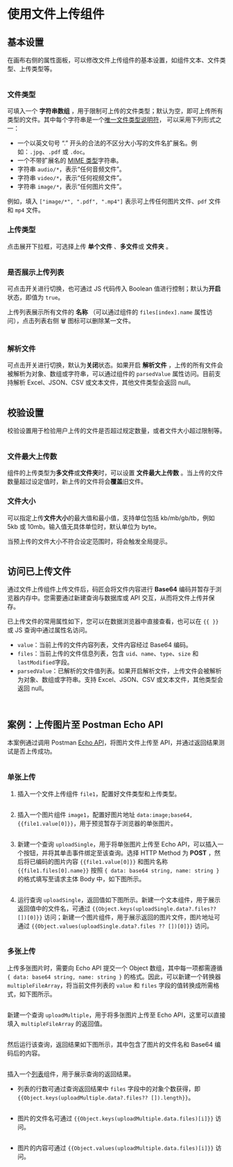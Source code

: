 # 使用文件上传组件

## 基本设置

在画布右侧的属性面板，可以修改文件上传组件的基本设置，如组件文本、文件类型、上传类型等。

<figure><img src="../../.gitbook/assets/1-20230810212131-oldi4f6.png" alt=""><figcaption></figcaption></figure>

### 文件类型

可填入一个 **字符串数组** ，用于限制可上传的文件类型；默认为空，即可上传所有类型的文件。其中每个字符串是一个[唯一文件类型说明符](https://developer.mozilla.org/zh-CN/docs/Web/HTML/Element/input/file#%E5%94%AF%E4%B8%80%E6%96%87%E4%BB%B6%E7%B1%BB%E5%9E%8B%E8%AF%B4%E6%98%8E%E7%AC%A6)， 可以采用下列形式之一：

* 一个以英文句号 “.” 开头的合法的不区分大小写的文件名扩展名。例如：`.jpg`、`.pdf` 或 `.doc`。
* 一个不带扩展名的 [MIME 类型](https://developer.mozilla.org/zh-CN/docs/Web/HTTP/Basics_of_HTTP/MIME_types)字符串。
* 字符串 `audio/*`，表示“任何音频文件”。
* 字符串 `video/*`，表示“任何视频文件”。
* 字符串 `image/*`，表示“任何图片文件”。

例如，填入 `["image/*", ".pdf", ".mp4"]` 表示可上传任何图片文件、`pdf` 文件和 `mp4` 文件。

### 上传类型

点击展开下拉框，可选择上传 **单个文件** 、**多文件**或 **文件夹** 。

<figure><img src="../../.gitbook/assets/2-20230810212131-7ybmpxl.png" alt=""><figcaption></figcaption></figure>

### 是否展示上传列表

可点击开关进行切换，也可通过 JS 代码传入 Boolean 值进行控制；默认为**开启**状态，即值为 `true`。

上传列表展示所有文件的 **名称** （可以通过组件的 `files[index].name` 属性访问），点击列表右侧 🗑️ 图标可以删除某一文件。

<figure><img src="../../.gitbook/assets/3-20230810212131-0ibnftz.png" alt=""><figcaption></figcaption></figure>

### 解析文件

可点击开关进行切换，默认为**关闭**状态。如果开启 **解析文件** ，上传的所有文件会被解析为对象、数组或字符串，可以通过组件的 `parsedValue` 属性访问。目前支持解析 Excel、JSON、CSV 或文本文件，其他文件类型会返回 null。

<figure><img src="../../.gitbook/assets/4-20230810212131-frr045w.png" alt=""><figcaption></figcaption></figure>

## 校验设置

校验设置用于检验用户上传的文件是否超过规定数量，或者文件大小超过限制等。

<figure><img src="../../.gitbook/assets/5-20230810212131-ssuibhb.png" alt=""><figcaption></figcaption></figure>

### 文件最大上传数

组件的上传类型为**多文件**或**文件夹**时，可以设置 **文件最大上传数** 。当上传的文件数量超过设定值时，新上传的文件将会**覆盖**旧文件。

### 文件大小

可以指定上传**文件大小**的最大值和最小值，支持单位包括 kb/mb/gb/tb，例如 5kb 或 10mb。输入值无具体单位时，默认单位为 byte。

当预上传的文件大小不符合设定范围时，将会触发全局提示。

<figure><img src="../../.gitbook/assets/6-20230810212131-rm8cz27.png" alt=""><figcaption></figcaption></figure>

## 访问已上传文件

通过文件上传组件上传文件后，码匠会将文件内容进行 **Base64** 编码并暂存于浏览器内存中。您需要通过新建查询与数据库或 API 交互，从而将文件上传并保存。

已上传文件的常用属性如下，您可以在数据浏览器中直接查看，也可以在 `{{ }}` 或 JS 查询中通过属性名访问。

* `value`：当前上传的文件内容列表，文件内容经过 Base64 编码。
* `files`：当前上传的文件信息列表，包含 `uid`、`name`、`type`、`size` 和 `lastModified`字段。
* `parsedValue`：已解析的文件值列表。如果开启解析文件，上传文件会被解析为对象、数组或字符串。支持 Excel、JSON、CSV 或文本文件，其他类型会返回 null。

<figure><img src="../../.gitbook/assets/7-20230810212131-tk5ccem.png" alt=""><figcaption></figcaption></figure>

<figure><img src="../../.gitbook/assets/8-20230810212131-zs14rji.png" alt=""><figcaption></figcaption></figure>

## 案例：上传图片至 Postman Echo API

本案例通过调用 Postman [Echo API](https://learning.postman.com/docs/developer/echo-api/)，将图片文件上传至 API，并通过返回结果测试是否上传成功。

<figure><img src="../../.gitbook/assets/9-20230810212131-0ystf1u.gif" alt=""><figcaption></figcaption></figure>

### 单张上传

1. 插入一个文件上传组件 `file1`，配置好文件类型和上传类型。
    <figure><img src="../../.gitbook/assets/10-20230810212131-0686p6d.png" alt=""><figcaption></figcaption></figure>
2. 插入一个图片组件 `image1`，配置好图片地址 `data:image;base64,{{file1.value[0]}}`，用于预览暂存于浏览器的单张图片。
    <figure><img src="../../.gitbook/assets/11-20230810212131-0tw1j9k.png" alt=""><figcaption></figcaption></figure>
3. 新建一个查询 `uploadSingle`，用于将单张图片上传至 Echo API，可以插入一个按钮，并将其单击事件绑定至该查询。选择 HTTP Method 为  **POST** ，然后将已编码的图片内容 `{{file1.value[0]}}` 和图片名称 `{{file1.files[0].name}}` 按照 `{ data: base64 string, name: string }` 的格式填写至请求主体 Body 中，如下图所示。
    <figure><img src="../../.gitbook/assets/12-20230810212131-4s89kvh.png" alt=""><figcaption></figcaption></figure>
4. 运行查询  `uploadSingle`，返回值如下图所示。新建一个文本组件，用于展示返回值中的文件名，可通过 `{{Object.keys(uploadSingle.data?.files?? [])[0]}}` 访问；新建一个图片组件，用于展示返回的图片文件，图片地址可通过 `{{Object.values(uploadSingle.data?.files ?? [])[0]}}` 访问。
    <figure><img src="../../.gitbook/assets/13-20230810212131-niwr3nu.png" alt=""><figcaption></figcaption></figure>

### 多张上传

上传多张图片时，需要向 Echo API 提交一个 Object 数组，其中每一项都需遵循 `{ data: base64 string, name: string }` 的格式。因此，可以新建一个转换器 `multipleFileArray`，将当前文件列表的 `value` 和 `files` 字段的值转换成所需格式，如下图所示。

<figure><img src="../../.gitbook/assets/14-20230810212131-nbwnech.png" alt=""><figcaption></figcaption></figure>

新建一个查询 `uploadMultiple`，用于将多张图片上传至 Echo API，这里可以直接填入 `multipleFileArray` 的返回值。

<figure><img src="../../.gitbook/assets/15-20230810212131-e0j313k.png" alt=""><figcaption></figcaption></figure>

然后运行该查询，返回结果如下图所示，其中包含了图片的文件名和 Base64 编码后的内容。

<figure><img src="../../.gitbook/assets/16-20230810212131-unvmpih.png" alt=""><figcaption></figcaption></figure>

插入一个[列表](./list-view.md)组件，用于展示查询的返回结果。

* 列表的行数可通过查询返回结果中 `files` 字段中的对象个数获得，即 `{{Object.keys(uploadMultiple.data?.files?? []).length}}`。
  <figure><img src="../../.gitbook/assets/18-20230810212131-f2m0fxq.png" alt=""><figcaption></figcaption></figure>
* 图片的文件名可通过 `{{Object.keys(uploadMultiple.data.files)[i]}}` 访问。
  <figure><img src="../../.gitbook/assets/19-20230810212131-vf6cv84.png" alt=""><figcaption></figcaption></figure>
* 图片的内容可通过 `{{Object.values(uploadMultiple.data.files)[i]}}` 访问。
  <figure><img src="../../.gitbook/assets/20-20230810212131-v5nzaub.png" alt=""><figcaption></figcaption></figure>